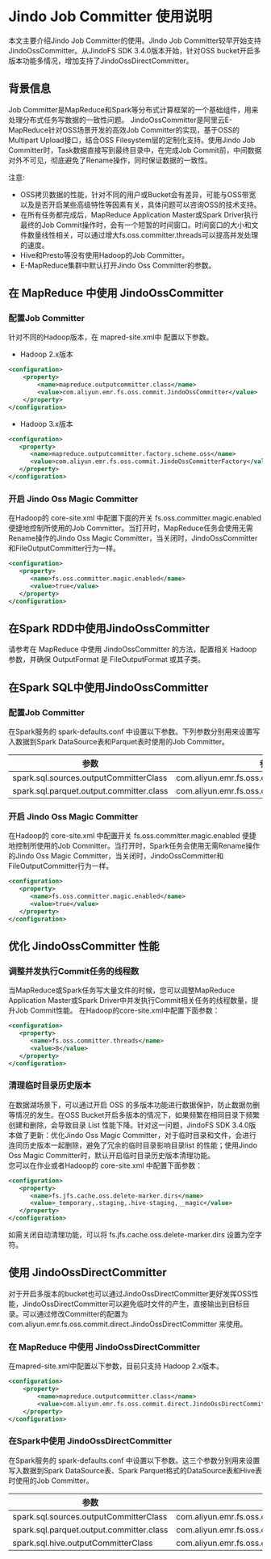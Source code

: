 # Jindo Job Committer 使用说明
本文主要介绍Jindo Job Committer的使用。Jindo Job Committer较早开始支持JindoOssCommitter。从JindoFS SDK 3.4.0版本开始，针对OSS bucket开启多版本功能多情况，增加支持了JindoOssDirectCommitter。

## 背景信息
Job Committer是MapReduce和Spark等分布式计算框架的一个基础组件，用来处理分布式任务写数据的一致性问题。
JindoOssCommitter是阿里云E-MapReduce针对OSS场景开发的高效Job Committer的实现，基于OSS的Multipart Upload接口，结合OSS Filesystem层的定制化支持。使用Jindo Job Committer时，Task数据直接写到最终目录中，在完成Job Commit前，中间数据对外不可见，彻底避免了Rename操作，同时保证数据的一致性。

注意:
* OSS拷贝数据的性能，针对不同的用户或Bucket会有差异，可能与OSS带宽以及是否开启某些高级特性等因素有关，具体问题可以咨询OSS的技术支持。
* 在所有任务都完成后，MapReduce Application Master或Spark Driver执行最终的Job Commit操作时，会有一个短暂的时间窗口。时间窗口的大小和文件数量线性相关，可以通过增大fs.oss.committer.threads可以提高并发处理的速度。
* Hive和Presto等没有使用Hadoop的Job Committer。
* E-MapReduce集群中默认打开Jindo Oss Committer的参数。

## 在 MapReduce 中使用 JindoOssCommitter
### 配置Job Committer
针对不同的Hadoop版本，在 mapred-site.xml中 配置以下参数。
* Hadoop 2.x版本
```xml
<configuration>
    <property>
        <name>mapreduce.outputcommitter.class</name>
        <value>com.aliyun.emr.fs.oss.commit.JindoOssCommitter</value>
    </property>
</configuration>
```
* Hadoop 3.x版本
```xml
<configuration>
   <property>
      <name>mapreduce.outputcommitter.factory.scheme.oss</name>
      <value>com.aliyun.emr.fs.oss.commit.JindoOssCommitterFactory</value>
   </property>
</configuration>
```
### 开启 Jindo Oss Magic Committer
在Hadoop的 core-site.xml 中配置下面的开关 fs.oss.committer.magic.enabled 便捷地控制所使用的Job Committer。当打开时，MapReduce任务会使用无需Rename操作的Jindo Oss Magic Committer，当关闭时，JindoOssCommitter和FileOutputCommitter行为一样。
```xml
<configuration>
   <property>
      <name>fs.oss.committer.magic.enabled</name>
      <value>true</value>
   </property>
</configuration>
```

## 在Spark RDD中使用JindoOssCommitter

请参考在 MapReduce 中使用 JindoOssCommitter 的方法，配置相关 Hadoop 参数，并确保 OutputFormat 是 FileOutputFormat 或其子类。

## 在Spark SQL中使用JindoOssCommitter

### 配置Job Committer
在Spark服务的 spark-defaults.conf 中设置以下参数。下列参数分别用来设置写入数据到Spark DataSource表和Parquet表时使用的Job Committer。

| 参数                                       | 参数值            |
| ------------------------------------------| ----------------- |
| spark.sql.sources.outputCommitterClass    | com.aliyun.emr.fs.oss.commit.JindoOssCommitter |
| spark.sql.parquet.output.committer.class  | com.aliyun.emr.fs.oss.commit.JindoOssCommitter |

### 开启 Jindo Oss Magic Committer
在Hadoop的 core-site.xml 中配置开关 fs.oss.committer.magic.enabled 便捷地控制所使用的Job Committer。当打开时，Spark任务会使用无需Rename操作的Jindo Oss Magic Committer，当关闭时，JindoOssCommitter和FileOutputCommitter行为一样。
```xml
<configuration>
   <property>
      <name>fs.oss.committer.magic.enabled</name>
      <value>true</value>
   </property>
</configuration>
```

## 优化 JindoOssCommitter 性能
### 调整并发执行Commit任务的线程数
当MapReduce或Spark任务写大量文件的时候，您可以调整MapReduce Application Master或Spark Driver中并发执行Commit相关任务的线程数量，提升Job Commit性能。
在Hadoop的core-site.xml中配置下面参数：
```xml
<configuration>
   <property>
      <name>fs.oss.committer.threads</name>
      <value>8</value>
   </property>
</configuration>
```

### 清理临时目录历史版本
在数据湖场景下，可以通过开启 OSS 的多版本功能进行数据保护，防止数据勿删等情况的发生。在OSS Bucket开启多版本的情况下，如果频繁在相同目录下频繁创建和删除，会导致目录 List 性能下降。针对这一问题，JindoFS SDK 3.4.0版本做了更新：优化Jindo Oss Magic Committer，对于临时目录和文件，会进行连同历史版本一起删除，避免了冗余的临时目录影响目录list 的性能；使用Jindo Oss Magic Committer时，默认开启临时目录历史版本清理功能。<br />
您可以在作业或者Hadoop的 core-site.xml 中配置下面参数：
```xml
<configuration>
   <property>
      <name>fs.jfs.cache.oss.delete-marker.dirs</name>
      <value>_temporary,.staging,.hive-staging,__magic</value>
   </property>
</configuration>
```
如需关闭自动清理功能，可以将 fs.jfs.cache.oss.delete-marker.dirs 设置为空字符。

## 使用 JindoOssDirectCommitter
对于开启多版本的bucket也可以通过JindoOssDirectCommitter更好发挥OSS性能，JindoOssDirectCommitter可以避免临时文件的产生，直接输出到目标目录。可以通过修改Committer的配置为 com.aliyun.emr.fs.oss.commit.direct.JindoOssDirectCommitter 来使用。
### 在 MapReduce 中使用 JindoOssDirectCommitter
在mapred-site.xml中配置以下参数，目前只支持 Hadoop 2.x版本。
```xml
<configuration>
    <property>
        <name>mapreduce.outputcommitter.class</name>
        <value>com.aliyun.emr.fs.oss.commit.direct.JindoOssDirectCommitter</value>
    </property>
</configuration>
```

### 在Spark中使用 JindoOssDirectCommitter
在Spark服务的 spark-defaults.conf 中设置以下参数。这三个参数分别用来设置写入数据到Spark DataSource表、Spark Parquet格式的DataSource表和Hive表时使用的Job Committer。

| 参数                                       | 参数值            |
| ------------------------------------------| ----------------- |
| spark.sql.sources.outputCommitterClass    | com.aliyun.emr.fs.oss.commit.direct.JindoOssDirectCommitter |
| spark.sql.parquet.output.committer.class  | com.aliyun.emr.fs.oss.commit.direct.JindoOssDirectCommitter |
| spark.sql.hive.outputCommitterClass       | com.aliyun.emr.fs.oss.commit.direct.JindoOssDirectCommitter |
